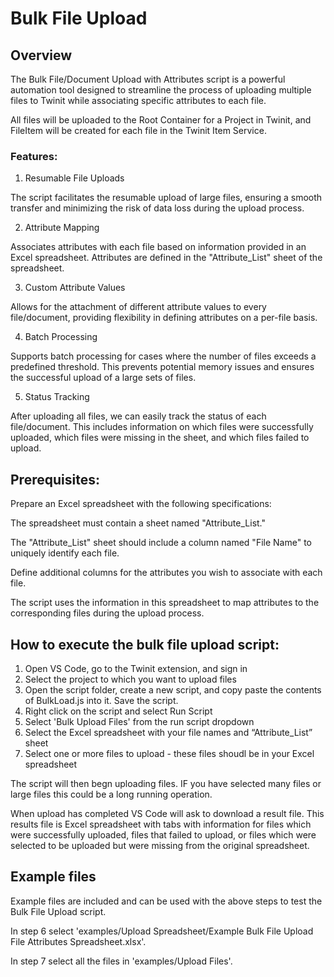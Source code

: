 # Bulk File Upload

## Overview

The Bulk File/Document Upload with Attributes script is a powerful automation tool designed to streamline the process of uploading multiple files to Twinit while associating specific attributes to each file.

All files will be uploaded to the Root Container for a Project in Twinit, and FileItem will be created for each file in the Twinit Item Service.

### Features:

1. Resumable File Uploads

The script facilitates the resumable upload of large files, ensuring a smooth transfer and minimizing the risk of data loss during the upload process.

2. Attribute Mapping

Associates attributes with each file based on information provided in an Excel spreadsheet. Attributes are defined in the "Attribute_List" sheet of the spreadsheet.

3. Custom Attribute Values

Allows for the attachment of different attribute values to every file/document, providing flexibility in defining attributes on a per-file basis.

4. Batch Processing

Supports batch processing for cases where the number of files exceeds a predefined threshold. This prevents potential memory issues and ensures the successful upload of a large sets of files.

5. Status Tracking

After uploading all files, we can easily track the status of each file/document. This includes information on which files were successfully uploaded, which files were missing in the sheet, and which files failed to upload. 

## Prerequisites:

Prepare an Excel spreadsheet with the following specifications:

The spreadsheet must contain a sheet named "Attribute_List."

The "Attribute_List" sheet should include a column named "File Name" to uniquely identify each file.

Define additional columns for the attributes you wish to associate with each file.

The script uses the information in this spreadsheet to map attributes to the corresponding files during the upload process.

## How to execute the bulk file upload script:

1. Open VS Code, go to the Twinit extension, and sign in
2. Select the project to which you want to upload files
3. Open the script folder, create a new script, and copy paste the contents of BulkLoad.js into it. Save the script.
4. Right click on the script and select Run Script
5. Select 'Bulk Upload Files' from the run script dropdown
6. Select the Excel spreadsheet with your file names and “Attribute_List” sheet 
7. Select one or more files to upload - these files shoudl be in your Excel spreadsheet

The script will then begn uploading files. IF you have selected many files or large files this could be a long running operation.

When upload has completed VS Code will ask to download a result file. This results file is Excel spreadsheet with tabs with information for files which were successfully uploaded, files that failed to upload, or files which were selected to be uploaded but were missing from the original spreadsheet.

## Example files

Example files are included and can be used with the above steps to test the Bulk File Upload script.

In step 6 select 'examples/Upload Spreadsheet/Example Bulk File Upload File Attributes Spreadsheet.xlsx'.

In step 7 select all the files in 'examples/Upload Files'.
